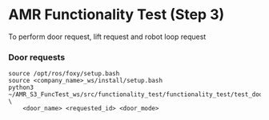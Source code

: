 # AMR Functionality Test (Step 3)

To perform door request, lift request and robot loop request 

### Door requests
	source /opt/ros/foxy/setup.bash
  	source <company_name>_ws/install/setup.bash
  	python3 ~/AMR_S3_FuncTest_ws/src/functionality_test/functionality_test/test_door_request.py \
		<door_name> <requested_id> <door_mode>
